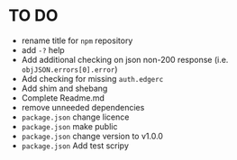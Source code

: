 # TO DO

* rename title for `npm` repository
* add `-?` help
* Add additional checking on json non-200 response (i.e. `objJSON.errors[0].error`)
* Add checking for missing `auth.edgerc`
* Add shim and shebang
* Complete Readme.md
* remove unneeded dependencies
* `package.json` change licence
* `package.json` make public
* `package.json` change version to v1.0.0
* `package.json` Add test scripy

